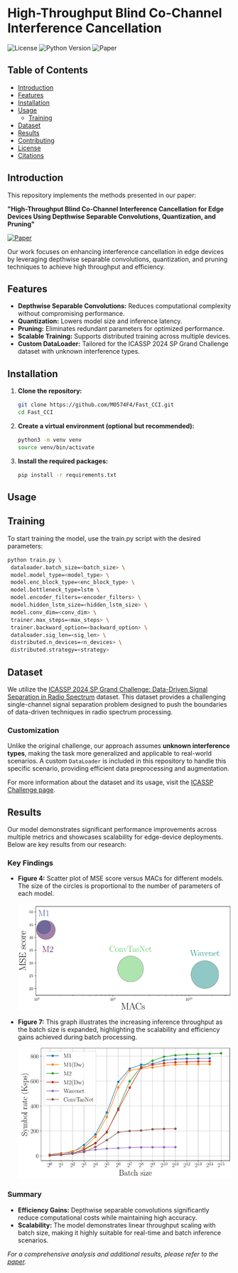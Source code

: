 # High-Throughput Blind Co-Channel Interference Cancellation

![License](https://img.shields.io/badge/license-MIT-blue.svg)
![Python Version](https://img.shields.io/badge/python-3.8%2B-blue.svg)
![Paper](https://img.shields.io/badge/paper-arXiv%202424.12541-blue.svg)

## Table of Contents

- [Introduction](#introduction)
- [Features](#features)
- [Installation](#installation)
- [Usage](#usage)
  - [Training](#training)
- [Dataset](#dataset)
- [Results](#results)
- [Contributing](#contributing)
- [License](#license)
- [Citations](#citations)

## Introduction

This repository implements the methods presented in our paper:

**"High-Throughput Blind Co-Channel Interference Cancellation for Edge Devices Using Depthwise Separable Convolutions, Quantization, and Pruning"**

[![Paper](https://img.shields.io/badge/paper-arXiv%202424.12541-blue.svg)](https://arxiv.org/pdf/2411.12541)

Our work focuses on enhancing interference cancellation in edge devices by leveraging depthwise separable convolutions, quantization, and pruning techniques to achieve high throughput and efficiency.

## Features

- **Depthwise Separable Convolutions:** Reduces computational complexity without compromising performance.
- **Quantization:** Lowers model size and inference latency.
- **Pruning:** Eliminates redundant parameters for optimized performance.
- **Scalable Training:** Supports distributed training across multiple devices.
- **Custom DataLoader:** Tailored for the ICASSP 2024 SP Grand Challenge dataset with unknown interference types.

## Installation

1. **Clone the repository:**
   ```bash
   git clone https://github.com/M0574F4/Fast_CCI.git
   cd Fast_CCI
   
2. **Create a virtual environment (optional but recommended):**
   ```bash
   python3 -m venv venv
   source venv/bin/activate
   
3. **Install the required packages:**
   ```bash
   pip install -r requirements.txt

## Usage
## Training
To start training the model, use the train.py script with the desired parameters:

   ```bash
  python train.py \
    dataloader.batch_size=<batch_size> \
    model.model_type=<model_type> \
    model.enc_block_type=<enc_block_type> \
    model.bottleneck_type=lstm \
    model.encoder_filters=<encoder_filters> \
    model.hidden_lstm_size=<hidden_lstm_size> \
    model.conv_dim=<conv_dim> \
    trainer.max_steps=<max_steps> \
    trainer.backward_option=<backward_option> \
    dataloader.sig_len=<sig_len> \
    distributed.n_devices=<n_devices> \
    distributed.strategy=<strategy>
```

## Dataset

We utilize the [ICASSP 2024 SP Grand Challenge: Data-Driven Signal Separation in Radio Spectrum](https://rfchallenge.mit.edu/icassp24-single-channel/) dataset. This dataset provides a challenging single-channel signal separation problem designed to push the boundaries of data-driven techniques in radio spectrum processing.

### Customization

Unlike the original challenge, our approach assumes **unknown interference types**, making the task more generalized and applicable to real-world scenarios. A custom `DataLoader` is included in this repository to handle this specific scenario, providing efficient data preprocessing and augmentation.

For more information about the dataset and its usage, visit the [ICASSP Challenge page](https://rfchallenge.mit.edu/icassp24-single-channel/).

## Results

Our model demonstrates significant performance improvements across multiple metrics and showcases scalability for edge-device deployments. Below are key results from our research:

### Key Findings

- **Figure 4:** Scatter plot of MSE score versus MACs for different models. The size of the circles is proportional to the number of parameters of each model.

  ![Figure 4](fig4.png)

- **Figure 7:** This graph illustrates the increasing inference throughput as the batch size is expanded, highlighting the scalability and efficiency gains achieved during batch processing.

  ![Figure 7](fig7.png)

### Summary

- **Efficiency Gains:** Depthwise separable convolutions significantly reduce computational costs while maintaining high accuracy.
- **Scalability:** The model demonstrates linear throughput scaling with batch size, making it highly suitable for real-time and batch inference scenarios.

_For a comprehensive analysis and additional results, please refer to the [paper](https://arxiv.org/pdf/2411.12541)._ 
